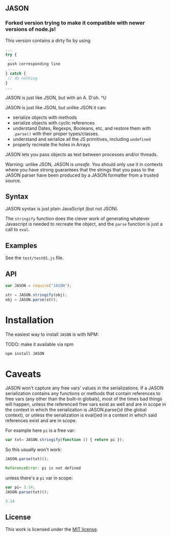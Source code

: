 ## JASON

### Forked version trying to make it compatible with newer versions of node.js!
This version contains a dirty fix by using
```javascript
...
try {
 ...
 push corresponding line
 ...
} catch {
 // do nothing
}
...
```

JASON is just like JSON, but with an A. D'oh. ^U

JASON is just like JSON, but unlike JSON it can:

* serialize objects with methods
* serialize objects with cyclic references
* understand Dates, Regexps, Booleans, etc, and restore them with `.parse()` with their proper types/classes.
* understand and serialize all the JS primitives, including `undefined`
* properly recreate the holes in Arrays

JASON lets you pass objects as text between processes and/or threads.

Warning: unlike JSON, JASON is *unsafe*. You should only use it in contexts where you have strong guarantees that the strings that you pass to the JASON parser have been produced by a JASON formatter from a trusted source.

## Syntax

JASON syntax is just plain JavaScript (but not JSON). 

The `stringify` function does the clever work of generating whatever Javascript is needed to recreate the object, and the `parse` function is just a call to `eval`.

## Examples

See the `test/test01.js` file.

## API

``` javascript
var JASON = require("JASON");

str = JASON.stringify(obj);
obj = JASON.parse(str);
```

# Installation

The easiest way to install `JASON` is with NPM:

TODO: make it available via npm
```sh
npm install JASON
```

# Caveats

JASON won't capture any free vars' values in the serializations. If a JASON serialization contains any functions or methods that contain references to free vars (any other than the built-in globals), most of the times bad things will happen, unless the referenced free vars exist as well and are in scope in the context in which the serialization is JASON.parse()d (the global context), or unless the serialization is eval()ed in a context in which said references exist and are in scope.

For example here `pi` is a free var:

``` javascript
var txt= JASON.stringify(function () { return pi });
```

So this usually won't work:

``` javascript
JASON.parse(txt)();

ReferenceError: pi is not defined
```

unless there's a `pi` var in scope:

``` javascript
var pi= 3.14;
JASON.parse(txt)();

3.14
```

## License

This work is licensed under the [MIT license](http://en.wikipedia.org/wiki/MIT_License).
